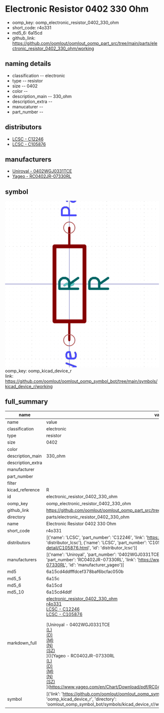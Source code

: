 # Electronic Resistor 0402 330 Ohm

  
* oomp_key: oomp_electronic_resistor_0402_330_ohm 
* short_code: r4o331
* md5_6: 6a15cd  
* github_link: https://github.com/oomlout/oomlout_oomp_part_src/tree/main/parts/electronic_resistor_0402_330_ohm/working  
## naming details
* classification -- electronic
* type -- resistor
* size -- 0402
* color -- 
* description_main -- 330_ohm
* description_extra -- 
* manucaturer -- 
* part_number -- 

## distributors
* [LCSC - C12246](https://lcsc.com/product-detail/C12246.html)  
* [LCSC - C105876](https://lcsc.com/product-detail/C105876.html)  

## manufacturers
* [Uniroyal - 0402WGJ0331TCE]()  
* [Yageo - RC0402JR-07330RL](https://www.yageo.com/en/Chart/Download/pdf/RC0402JR-07330RL)  

## symbol

![](symbol/0/working/working_600.png)  
oomp_key: oomp_kicad_device_r  
link: https://github.com/oomlout/oomlout_oomp_symbol_bot/tree/main/symbols/kicad_device_r/working  


## full_summary
| name | value | 
| --- | --- | 
| name | value | 
| classification | electronic | 
| type | resistor | 
| size | 0402 | 
| color |  | 
| description_main | 330_ohm | 
| description_extra |  | 
| manufacturer |  | 
| part_number |  | 
| filter |  | 
| kicad_reference | R | 
| id | electronic_resistor_0402_330_ohm | 
| oomp_key | oomp_electronic_resistor_0402_330_ohm | 
| github_link | https://github.com/oomlout/oomlout_oomp_part_src/tree/main/parts/electronic_resistor_0402_330_ohm/working | 
| directory | parts/electronic_resistor_0402_330_ohm | 
| name | Electronic Resistor 0402 330 Ohm | 
| short_code | r4o331 | 
| distributors | [{'name': 'LCSC', 'part_number': 'C12246', 'link': 'https://lcsc.com/product-detail/C12246.html', 'id': 'distributor_lcsc'}, {'name': 'LCSC', 'part_number': 'C105876', 'link': 'https://lcsc.com/product-detail/C105876.html', 'id': 'distributor_lcsc'}] | 
| manufacturers | [{'name': 'Uniroyal', 'part_number': '0402WGJ0331TCE', 'link': '', 'id': 'manufacturer_uniroyal'}, {'name': 'Yageo', 'part_number': 'RC0402JR-07330RL', 'link': 'https://www.yageo.com/en/Chart/Download/pdf/RC0402JR-07330RL', 'id': 'manufacturer_yageo'}] | 
| md5 | 6a15cd4ddfffdcef378baf6bcfac050b | 
| md5_5 | 6a15c | 
| md5_6 | 6a15cd | 
| md5_10 | 6a15cd4ddf | 
| markdown_full | [electronic_resistor_0402_330_ohm](https://github.com/oomlout/oomlout_oomp_part_src/tree/main/parts/electronic_resistor_0402_330_ohm/working)<br>[r4o331](https://github.com/oomlout/oomlout_oomp_part_src/tree/main/parts/electronic_resistor_0402_330_ohm/working)<br>[LCSC - C12246<br>](https://lcsc.com/product-detail/C12246.html)[LCSC - C105876<br>](https://lcsc.com/product-detail/C105876.html)<br>[Uniroyal - 0402WGJ0331TCE<br>[(L)<br>](https://www.lcsc.com/search?q=0402WGJ0331TCE)[(D)<br>](https://www.digikey.com/en/products?,keywords=0402WGJ0331TCE)[(M)<br>](https://www.mouser.com/Search/Refine?Keyword=0402WGJ0331TCE)[(N)<br>](https://www.newark.com/search?st=0402WGJ0331TCE)[(SZ)<br>](https://so.szlcsc.com/global.html?k=0402WGJ0331TCE)]()[Yageo - RC0402JR-07330RL<br>[(L)<br>](https://www.lcsc.com/search?q=RC0402JR-07330RL)[(D)<br>](https://www.digikey.com/en/products?,keywords=RC0402JR-07330RL)[(M)<br>](https://www.mouser.com/Search/Refine?Keyword=RC0402JR-07330RL)[(N)<br>](https://www.newark.com/search?st=RC0402JR-07330RL)[(SZ)<br>](https://so.szlcsc.com/global.html?k=RC0402JR-07330RL)](https://www.yageo.com/en/Chart/Download/pdf/RC0402JR-07330RL) | 
| symbol | [{'link': 'https://github.com/oomlout/oomlout_oomp_symbol_bot/tree/main/symbols/kicad_device_r', 'oomp_key': 'oomp_kicad_device_r', 'directory': 'oomlout_oomp_symbol_bot/symbols/kicad_device_r//working/working.kicad_sym'}] | 

